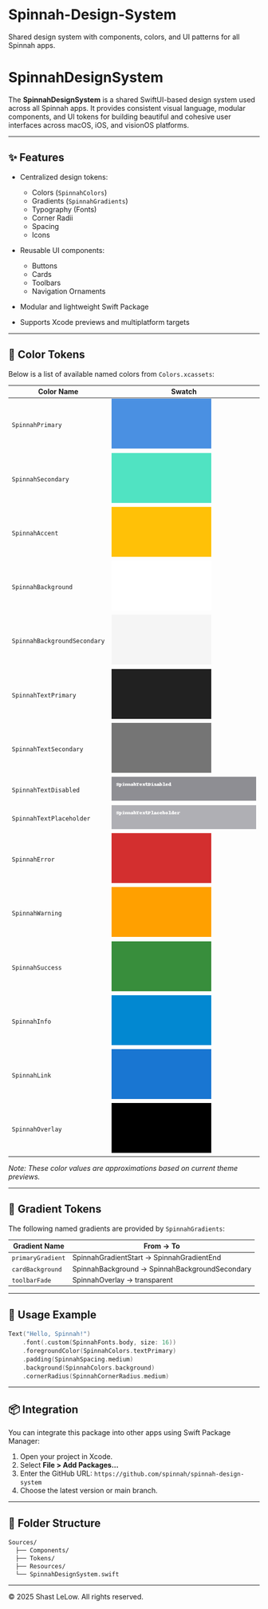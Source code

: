 # Spinnah-Design-System

Shared design system with components, colors, and UI patterns for all Spinnah apps. 

# SpinnahDesignSystem

The **SpinnahDesignSystem** is a shared SwiftUI-based design system used across all Spinnah apps. It provides consistent visual language, modular components, and UI tokens for building beautiful and cohesive user interfaces across macOS, iOS, and visionOS platforms.

---

## ✨ Features

- Centralized design tokens:
  - Colors (`SpinnahColors`)
  - Gradients (`SpinnahGradients`)
  - Typography (Fonts)
  - Corner Radii
  - Spacing
  - Icons

- Reusable UI components:
  - Buttons
  - Cards
  - Toolbars
  - Navigation Ornaments

- Modular and lightweight Swift Package
- Supports Xcode previews and multiplatform targets

---

## 🎨 Color Tokens

Below is a list of available named colors from `Colors.xcassets`:

| Color Name                | Swatch |
|--------------------------|--------|
| `SpinnahPrimary`         | ![SpinnahPrimary](READMEAssets/swatches/SpinnahPrimary.png) |
| `SpinnahSecondary`       | ![SpinnahSecondary](READMEAssets/swatches/SpinnahSecondary.png) |
| `SpinnahAccent`          | ![SpinnahAccent](READMEAssets/swatches/SpinnahAccent.png) |
| `SpinnahBackground`      | ![SpinnahBackground](READMEAssets/swatches/SpinnahBackground.png) |
| `SpinnahBackgroundSecondary` | ![SpinnahBackgroundSecondary](READMEAssets/swatches/SpinnahBackgroundSecondary.png) |
| `SpinnahTextPrimary`     | ![SpinnahTextPrimary](READMEAssets/swatches/SpinnahTextPrimary.png) |
| `SpinnahTextSecondary`   | ![SpinnahTextSecondary](READMEAssets/swatches/SpinnahTextSecondary.png) |
| `SpinnahTextDisabled`    | ![SpinnahTextDisabled](READMEAssets/swatches/SpinnahTextDisabled.png) |
| `SpinnahTextPlaceholder` | ![SpinnahTextPlaceholder](READMEAssets/swatches/SpinnahTextPlaceholder.png) |
| `SpinnahError`           | ![SpinnahError](READMEAssets/swatches/SpinnahError.png) |
| `SpinnahWarning`         | ![SpinnahWarning](READMEAssets/swatches/SpinnahWarning.png) |
| `SpinnahSuccess`         | ![SpinnahSuccess](READMEAssets/swatches/SpinnahSuccess.png) |
| `SpinnahInfo`            | ![SpinnahInfo](READMEAssets/swatches/SpinnahInfo.png) |
| `SpinnahLink`            | ![SpinnahLink](READMEAssets/swatches/SpinnahLink.png) |
| `SpinnahOverlay`         | ![SpinnahOverlay](READMEAssets/swatches/SpinnahOverlay.png) |

_Note: These color values are approximations based on current theme previews._

---

## 🌈 Gradient Tokens

The following named gradients are provided by `SpinnahGradients`:

| Gradient Name       | From → To                  |
|---------------------|----------------------------|
| `primaryGradient`   | SpinnahGradientStart → SpinnahGradientEnd |
| `cardBackground`    | SpinnahBackground → SpinnahBackgroundSecondary |
| `toolbarFade`       | SpinnahOverlay → transparent |

---

## 🧩 Usage Example

```swift
Text("Hello, Spinnah!")
    .font(.custom(SpinnahFonts.body, size: 16))
    .foregroundColor(SpinnahColors.textPrimary)
    .padding(SpinnahSpacing.medium)
    .background(SpinnahColors.background)
    .cornerRadius(SpinnahCornerRadius.medium)
```

---

## 📦 Integration

You can integrate this package into other apps using Swift Package Manager:

1. Open your project in Xcode.
2. Select **File > Add Packages...**
3. Enter the GitHub URL: `https://github.com/spinnah/spinnah-design-system`
4. Choose the latest version or main branch.

---

## 📁 Folder Structure

```
Sources/
  ├── Components/
  ├── Tokens/
  ├── Resources/
  └── SpinnahDesignSystem.swift
```

---

© 2025 Shast LeLow. All rights reserved.
